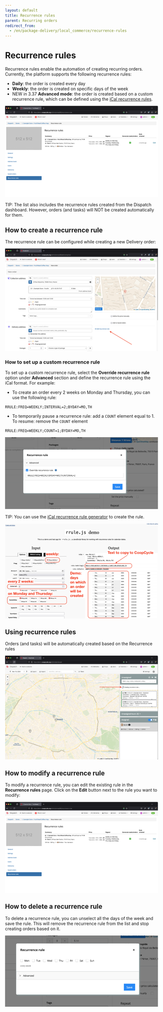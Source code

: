 ```yaml
---
layout: default
title: Recurrence rules
parent: Recurring orders
redirect_from:
  - /en/package-delivery/local_commerce/recurrence-rules
---
```


# Recurrence rules

Recurrence rules enable the automation of creating recurring orders. Currently, the platform supports the following recurrence rules:

- **Daily**: the order is created every day
- **Weekly**: the order is created on specific days of the week
- <span class="badge badge-info">NEW in 3.37</span> **Advanced mode**: the order is created based on a custom recurrence rule, which can be defined using the [iCal recurrence rules](https://datatracker.ietf.org/doc/html/rfc5545#section-3.3.10).

<span class="zoomable">![List](/assets/images/recurrenceRulesList.png)</span>

<span class="badge badge-info">TIP:</span> The list also includes the recurrence rules created from the Dispatch dashboard. However, orders (and tasks) will NOT be created automatically for them.

## How to create a recurrence rule

The recurrence rule can be configured while creating a new Delivery order:

<span class="zoomable">![List](/assets/images/recurrenceRulesSetup.png)</span>

### How to set up a custom recurrence rule

To set up a custom recurrence rule, select the **Override recurrence rule** option under **Advanced** section and define the recurrence rule using the iCal format. For example:

* To create an order every 2 weeks on Monday and Thursday, you can use the following rule:

```
RRULE:FREQ=WEEKLY;INTERVAL=2;BYDAY=MO,TH
```

* To temporarily pause a recurrence rule: add a `COUNT` element equal to 1. To resume: remove the `COUNT` element

```
RRULE:FREQ=WEEKLY;COUNT=1;BYDAY=MO,TH
```

<span class="zoomable">![List](/assets/images/recurrenceRulesOverride.png)</span>

<span class="badge badge-info">TIP:</span> You can use the [iCal recurrence rule generator](https://jkbrzt.github.io/rrule/) to create the rule.

<span class="zoomable">![List](/assets/images/jkbrztRrule.png)</span>

## Using recurrence rules

Orders (and tasks) will be automatically created based on the Recurrence rules

<span class="zoomable">![List](/assets/images/recurrenceRulesUsage.png)</span>

## How to modify a recurrence rule

To modify a recurrence rule, you can edit the existing rule in the **Recurrence rules** page. Click on the **Edit** button next to the rule you want to modify:

<span class="zoomable">![List](/assets/images/recurrenceRulesList.png)</span>

## How to delete a recurrence rule

To delete a recurrence rule, you can unselect all the days of the week and save the rule. This will remove the recurrence rule from the list and stop creating orders based on it.

<span class="zoomable">![List](/assets/images/recurrenceRulesDelete.png)</span>
